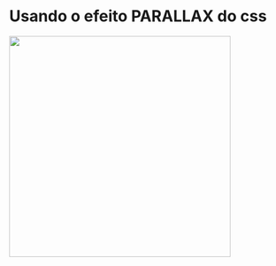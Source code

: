 # Usando o efeito PARALLAX do css

<img src="https://media.giphy.com/media/oIxyrW4JcAZQt5e3fL/giphy.gif" width="400" height="400"/>
